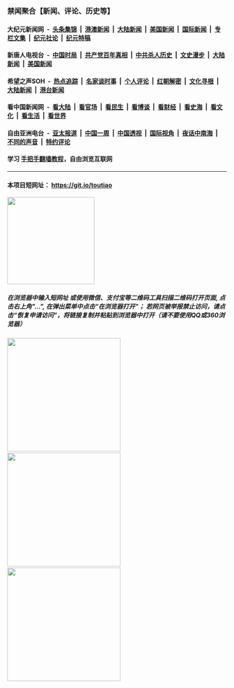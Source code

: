 ### 禁闻聚合【新闻、评论、历史等】

#### 大纪元新闻网 &nbsp;-&nbsp; [头条集锦](indexes/E头条集锦.md?t=03121931) &nbsp;|&nbsp; [港澳新闻](indexes/E港澳新闻.md?t=03121931)  &nbsp;|&nbsp; [大陆新闻](indexes/E大陆新闻.md?t=03121931) &nbsp;|&nbsp; [美国新闻](indexes/E美国新闻.md?t=03121931) &nbsp;|&nbsp; [国际新闻](indexes/E国际新闻.md?t=03121931) &nbsp;|&nbsp; [专栏文集](indexes/E专栏文集.md?t=03121931) &nbsp;|&nbsp; [纪元社论](indexes/E纪元社论.md?t=03121931) &nbsp;|&nbsp; [纪元特稿](indexes/E纪元特稿.md?t=03121931) 

#### 新唐人电视台 &nbsp;-&nbsp; [中国时局](indexes/N中国时局.md?t=03121931) &nbsp;|&nbsp; [共产党百年真相](indexes/N共产党百年真相.md?t=03121931) &nbsp;|&nbsp; [中共杀人历史](indexes/N中共杀人历史.md?t=03121931) &nbsp;|&nbsp; [文史漫步](indexes/N文史漫步.md?t=03121931) &nbsp;|&nbsp; [大陆新闻](indexes/N大陆新闻.md?t=03121931) &nbsp;|&nbsp; [美国新闻](indexes/N美国新闻.md?t=03121931)

#### 希望之声SOH &nbsp;-&nbsp; [热点追踪](indexes/H热点追踪.md?t=03121931) &nbsp;|&nbsp; [名家谈时事](indexes/H名家谈时事.md?t=03121931) &nbsp;|&nbsp; [个人评论](indexes/H个人评论.md?t=03121931)  &nbsp;|&nbsp; [红朝解密](indexes/H红朝解密.md?t=03121931) &nbsp;|&nbsp; [文化寻根](indexes/H文化寻根.md?t=03121931) &nbsp;|&nbsp; [大陆新闻](indexes/H大陆新闻.md?t=03121931) &nbsp;|&nbsp; [港台新闻](indexes/H港台新闻.md?t=03121931)

#### 看中国新闻网 &nbsp;-&nbsp; [看大陆](indexes/S看大陆.md?t=03121931) &nbsp;|&nbsp; [看官场](indexes/S看官场.md?t=03121931) &nbsp;|&nbsp; [看民生](indexes/S看民生.md?t=03121931)  &nbsp;|&nbsp; [看博谈](indexes/S看博谈.md?t=03121931) &nbsp;|&nbsp; [看财经](indexes/S看财经.md?t=03121931) &nbsp;|&nbsp; [看史海](indexes/S看史海.md?t=03121931) &nbsp;|&nbsp; [看文化](indexes/S看文化.md?t=03121931) &nbsp;|&nbsp; [看生活](indexes/S看生活.md?t=03121931) &nbsp;|&nbsp; [看世界](indexes/S看世界.md?t=03121931)

#### 自由亚洲电台 &nbsp;-&nbsp; [亚太报道](indexes/R亚太报道.md?t=03121931) &nbsp;|&nbsp; [中国一周](indexes/R中国一周.md?t=03121931) &nbsp;|&nbsp; [中国透视](indexes/R中国透视.md?t=03121931)  &nbsp;|&nbsp; [国际视角](indexes/R国际视角.md?t=03121931) &nbsp;|&nbsp; [夜话中南海](indexes/R夜话中南海.md?t=03121931) &nbsp;|&nbsp; [不同的声音](indexes/R不同的声音.md?t=03121931) &nbsp;|&nbsp; [特约评论](indexes/R特约评论.md?t=03121931)

#### 学习 [手把手翻墙教程](https://github.com/gfw-breaker/guides/wiki)，自由浏览互联网

----

#### 本项目短网址： https://git.io/toutiao
<img src="https://raw.githubusercontent.com/gfw-breaker/banned-news/master/scripts/img/qr.png" width="200px"/>  

##### 在浏览器中输入短网址 或使用微信、支付宝等二维码工具扫描二维码打开页面, 点击右上角"...", 在弹出菜单中点击“在浏览器打开”； 若网页被举报禁止访问，请点击“恢复申请访问”，将链接复制并粘贴到浏览器中打开（请不要使用QQ或360浏览器）

<img src="https://raw.githubusercontent.com/gfw-breaker/banned-news/master/scripts/img/1.png" width="260px"/> &nbsp; <img src="https://raw.githubusercontent.com/gfw-breaker/banned-news/master/scripts/img/2.png" width="260px"/> &nbsp; <img src="https://raw.githubusercontent.com/gfw-breaker/banned-news/master/scripts/img/3.png" width="260px"/>
